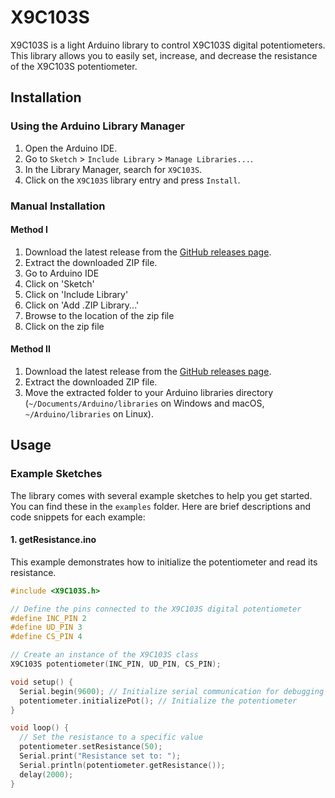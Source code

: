 # X9C103S

X9C103S is a light Arduino library to control X9C103S digital potentiometers. This library allows you to easily set, increase, and decrease the resistance of the X9C103S potentiometer.

## Installation

### Using the Arduino Library Manager

1. Open the Arduino IDE.
2. Go to `Sketch` > `Include Library` > `Manage Libraries...`.
3. In the Library Manager, search for `X9C103S`.
4. Click on the `X9C103S` library entry and press `Install`.

### Manual Installation

#### Method I

1. Download the latest release from the [GitHub releases page](https://github.com/yourusername/X9C103S/releases).
2. Extract the downloaded ZIP file.
3. Go to Arduino IDE
4. Click on 'Sketch'
5. Click on 'Include Library'
6. Click on 'Add .ZIP Library...'
7. Browse to the location of the zip file
8. Click on the zip file

#### Method II

1. Download the latest release from the [GitHub releases page](https://github.com/yourusername/X9C103S/releases).
2. Extract the downloaded ZIP file.
3. Move the extracted folder to your Arduino libraries directory (`~/Documents/Arduino/libraries` on Windows and macOS, `~/Arduino/libraries` on Linux).

## Usage

### Example Sketches

The library comes with several example sketches to help you get started. You can find these in the `examples` folder. Here are brief descriptions and code snippets for each example:

#### 1. getResistance.ino

This example demonstrates how to initialize the potentiometer and read its resistance.

```cpp
#include <X9C103S.h>

// Define the pins connected to the X9C103S digital potentiometer
#define INC_PIN 2
#define UD_PIN 3
#define CS_PIN 4

// Create an instance of the X9C103S class
X9C103S potentiometer(INC_PIN, UD_PIN, CS_PIN);

void setup() {
  Serial.begin(9600); // Initialize serial communication for debugging
  potentiometer.initializePot(); // Initialize the potentiometer
}

void loop() {
  // Set the resistance to a specific value
  potentiometer.setResistance(50);
  Serial.print("Resistance set to: ");
  Serial.println(potentiometer.getResistance());
  delay(2000);
}
